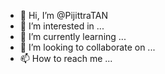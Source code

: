 - 👋 Hi, I’m @PijittraTAN
- 👀 I’m interested in ...
- 🌱 I’m currently learning ...
- 💞️ I’m looking to collaborate on ...
- 📫 How to reach me ...

<!---
PijittraTAN/PijittraTAN is a ✨ special ✨ repository because its `README.md` (this file) appears on your GitHub profile.
You can click the Preview link to take a look at your changes.
--->

